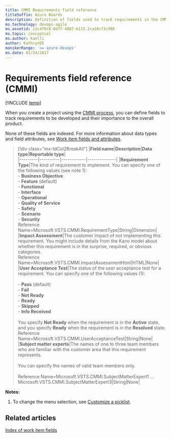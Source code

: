 ```yaml
---
title: CMMI Requirements field reference 
titleSuffix: Azure Boards
description: Definition of fields used to track requirements in the CMMI process for Azure Boards, Azure DevOps, & Team Foundation Server  
ms.technology: devops-agile
ms.assetid: c2c4f0c8-0d7f-4087-b115-2ca10cf3c998
ms.topic: conceptual
ms.author: kaelli
author: KathrynEE
monikerRange: '<= azure-devops'
ms.date: 01/24/2017
---
```


# Requirements field reference (CMMI)

[!INCLUDE [temp](../../../includes/version-all.md)]

When you create a project using the [CMMI process](../cmmi-process.md), you can define fields to track requirements to be developed and their importance to the overall product.  
  
None of these fields are indexed. For more information about data types and field attributes, see [Work item fields and attributes](../../work-item-fields.md). 

<a id="fields" /> 
  
> [!div class="mx-tdCol2BreakAll"]
> |**Field name**|**Description**|**Data type**|**Reportable type**|  
> |---------|----------|------------|--------------| 
> |**Requirement Type**|The kind of requirement to implement. You can specify one of the following values (see note 1):<br/>-   **Business Objective**<br/>-   **Feature** (default)<br/>-   **Functional**<br />-   **Interface**<br />-   **Operational**<br/>-   **Quality of Service**<br />-   **Safety**<br />-   **Scenario**<br />-   **Security**<br/>Reference Name=Microsoft.VSTS.CMMI.RequirementType|String|Dimension| 
> |**Impact Assessment**|The customer impact of not implementing this requirement. You might include details from the Kano model about whether this requirement is in the surprise, required, or obvious categories.<br />Reference Name=Microsoft.VSTS.CMMI.ImpactAssessmentHtml|HTML|None| 
> |**User Acceptance Test**|The status of the user acceptance test for a requirement. You can specify one of the following values (1):<br /><br/>-   **Pass** (default)<br />-   **Fail**<br/>-   **Not Ready**<br />-   **Ready**<br />-   **Skipped**<br />-   **Info Received**<br/><br/>You specify **Not Ready** when the requirement is in the **Active** state, and you specify **Ready** when the requirement is in the **Resolved** state.<br />Reference Name=Microsoft.VSTS.CMMI.UserAcceptanceTest|String|None| 
> |**Subject matter experts**|The names of one to three team members who are familiar with the customer area that this requirement represents.<br/><br/>You can specify the names of valid team members only.<br/><br/>Reference Name=Microsoft.VSTS.CMMI.SubjectMatterExpert1 &hellip;Microsoft.VSTS.CMMI.SubjectMatterExpert3|String|None|  
  
**Notes:**  

1.  To change the menu selection, see [Customize a picklist](../../../../reference/add-modify-field.md).  
  
## Related articles
 [Index of work item fields](../work-item-field.md)